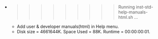 * >>>>>>>>> Running inst-std-help-manuals-html.sh ...
  * Add user & developer manuals(html) in Help menu.
  * Disk size = 4661644K. Space Used = 88K. Runtime = 00:00:00:01.
